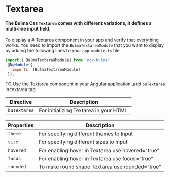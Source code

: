 # Textarea

#### The Bulma Css `Textarea` comes with different variations, It defines a multi-line input field.

To display a # Textarea component in your app and verify that everything works.
You need to import the `BulmaTextareaModule` that you want to display by adding the following lines to your `app.module.ts` file.

```javascript
import { BulmaTextareaModule} from 'ngx-bulma'
 @NgModule({
   imports: [BulmaTextareaModule]
 });
```

TO Use the Textarea component in your Angular application ,add `buTextarea` in textarea tag.

| Directive    | Description                             |
| ------------ | --------------------------------------- |
| `buTextarea` | For initializing Textarea in your HTML. |

| Properties | Description                                       |
| ---------- | ------------------------------------------------- |
| `theme`    | For specifying different themes to Input          |
| `size`     | For specifying different sizes to Input           |
| `hovered`  | For enabling hover in Textarea use hovered="true" |
| `focus`    | For enabling hover in Textarea use focus="true"   |
| `rounded`  | To make round shape Textarea use rounded="true"   |
